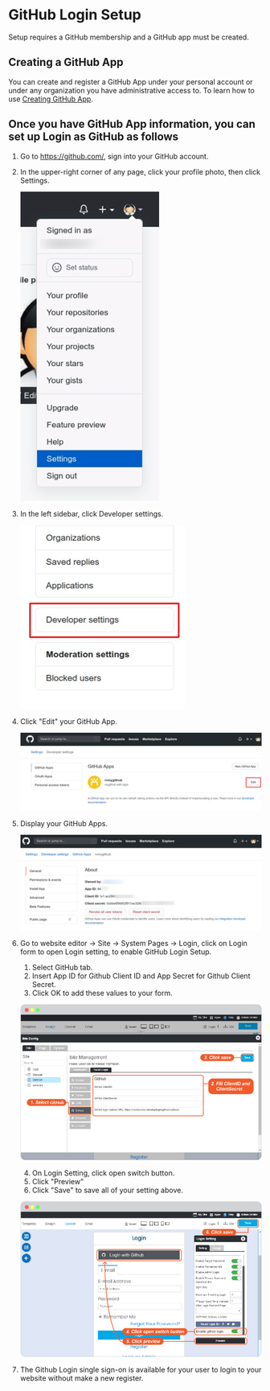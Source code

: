 # GitHub Login Setup

Setup requires a GitHub membership and a GitHub app must be created.

## Creating a GitHub App

You can create and register a GitHub App under your personal account or under any organization you have administrative access to.
To learn how to use [Creating GitHub App](https://docs.github.com/en/free-pro-team@latest/developers/apps/creating-a-github-app/).

## Once you have GitHub App information, you can set up Login as GitHub as follows

1. Go to <https://github.com/>, sign into your GitHub account.

2. In the upper-right corner of any page, click your profile photo, then click Settings.

    ![image](images/login_social_github/github_01.jpg)

3. In the left sidebar, click Developer settings.

    ![image](images/login_social_github/github_02.jpg)

4. Click "Edit" your GitHub App.

    ![image](images/login_social_github/github_03.jpg)

5. Display your GitHub Apps.

    ![image](images/login_social_github/github_04.jpg)

6. Go to website editor -> Site -> System Pages -> Login, click on Login form to open Login setting, to enable GitHub Login Setup.

   1. Select GitHub tab.
   2. Insert App ID for Github Client ID and App Secret for Github Client Secret.
   3. Click OK to add these values to your form.

    ![image](images/login_social_github/github_login_config_01.jpg)

   4. On Login Setting, click open switch button.
   5. Click "Preview"
   6. Click "Save" to save all of your setting above.

    ![image](images/login_social_github/github_login_config_02.jpg)

7. The Github Login single sign-on is available for your user to login to your website without make a new register.
